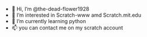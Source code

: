 - 👋 Hi, I’m @the-dead-flower1928
- 👀 I’m interested in Scratch-www amd Scratch.mit.edu
- 🌱 I’m currently learning python
- 📫 you can contact me on my scratch account 
<!---
the-dead-flower1928/the-dead-flower1928 is a ✨ special ✨ repository because its `README.md` (this file) appears on your GitHub profile.
You can click the Preview link to take a look at your changes.
--->

